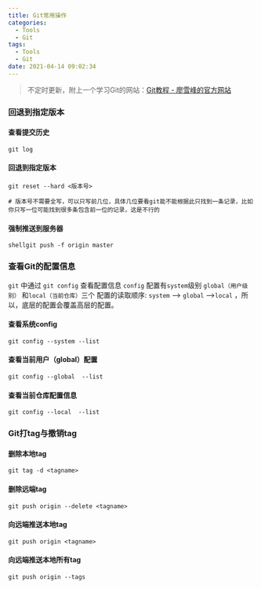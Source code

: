 ```yaml
---
title: Git常用操作
categories:
  - Tools
  - Git
tags:
  - Tools
  - Git
date: 2021-04-14 09:02:34
---
```


> 不定时更新，附上一个学习Git的网站：[Git教程 - 廖雪峰的官方网站](https://www.liaoxuefeng.com/wiki/896043488029600)

### 回退到指定版本

#### 查看提交历史

```shell
git log
```

#### 回退到指定版本

```shell
git reset --hard <版本号>

# 版本号不需要全写，可以只写前几位，具体几位要看git能不能根据此只找到一条记录，比如你只写一位可能找到很多条包含前一位的记录，这是不行的
```

#### 强制推送到服务器

```shell
shellgit push -f origin master
```

### 查看Git的配置信息

`git` 中通过 `git config` 查看配置信息
`config` 配置有`system`级别 `global（用户级别）` 和`local（当前仓库）`三个
配置的读取顺序: `system` --> `global` -->`local` ，所以，底层的配置会覆盖高层的配置。

#### 查看系统config

```shell
git config --system --list
```

#### 查看当前用户（global）配置

```shell
git config --global  --list
```

#### 查看当前仓库配置信息

```shell
git config --local  --list
```

### Git打tag与撤销tag


#### 删除本地tag
```shell
git tag -d <tagname>
```

#### 删除远端tag
```shell
git push origin --delete <tagname>
```


#### 向远端推送本地tag
```shell
git push origin <tagname>
```


#### 向远端推送本地所有tag
```shell
git push origin --tags
```

